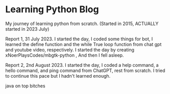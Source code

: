 # Learning Python Blog
My journey of learning python from scratch. (Started in 2015, ACTUALLY started in 2023 July)

Report 1, 31 July 2023.
I started the day, I coded some things for bot, I learned the define function and the while True loop function from chat gpt and youtube video, respectively.
I started the day by creating xNoerPlaysCodes/mbgtk-python , And then I fell asleep.

Report 2, 2nd August 2023.
I started the day, I coded a help command, a hello command, and ping command from ChatGPT, rest from scratch.
I tried to continue this pace but I hadn't learned enough.

java on top bitches
